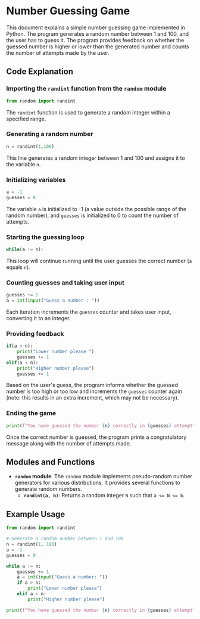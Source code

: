 
# Number Guessing Game

This document explains a simple number guessing game implemented in Python. The program generates a random number between 1 and 100, and the user has to guess it. The program provides feedback on whether the guessed number is higher or lower than the generated number and counts the number of attempts made by the user.

## Code Explanation

### Importing the `randint` function from the `random` module
```python
from random import randint
```
The `randint` function is used to generate a random integer within a specified range.

### Generating a random number
```python
n = randint(1,100)
```
This line generates a random integer between 1 and 100 and assigns it to the variable `n`.

### Initializing variables
```python
a = -1
guesses = 0
```
The variable `a` is initialized to -1 (a value outside the possible range of the random number), and `guesses` is initialized to 0 to count the number of attempts.

### Starting the guessing loop
```python
while(a != n):
```
This loop will continue running until the user guesses the correct number (`a` equals `n`).

### Counting guesses and taking user input
```python
guesses += 1
a = int(input("Guess a number : "))
```
Each iteration increments the `guesses` counter and takes user input, converting it to an integer.

### Providing feedback
```python
if(a > n):
    print("Lower number please ")
    guesses += 1
elif(a < n):
    print("Higher number please")
    guesses += 1
```
Based on the user's guess, the program informs whether the guessed number is too high or too low and increments the `guesses` counter again (note: this results in an extra increment, which may not be necessary).

### Ending the game
```python
print(f"You have guessed the number {n} correctly in {guesses} attempt")
```
Once the correct number is guessed, the program prints a congratulatory message along with the number of attempts made.

## Modules and Functions

- **`random` module**: The `random` module implements pseudo-random number generators for various distributions. It provides several functions to generate random numbers.
  - **`randint(a, b)`**: Returns a random integer `N` such that `a <= N <= b`.

## Example Usage

```python
from random import randint

# Generate a random number between 1 and 100
n = randint(1, 100)
a = -1
guesses = 0

while a != n:
    guesses += 1
    a = int(input("Guess a number: "))
    if a > n:
        print("Lower number please")
    elif a < n:
        print("Higher number please")

print(f"You have guessed the number {n} correctly in {guesses} attempt")
```
